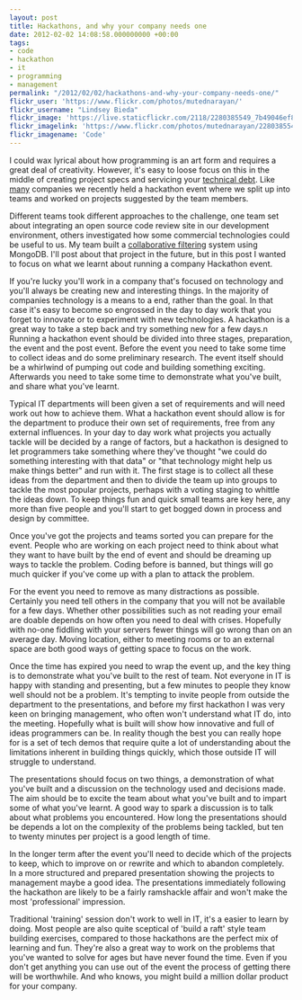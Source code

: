 ```yaml
---
layout: post
title: Hackathons, and why your company needs one
date: 2012-02-02 14:08:58.000000000 +00:00
tags:
- code
- hackathon
- it
- programming
- management
permalink: "/2012/02/02/hackathons-and-why-your-company-needs-one/"
flickr_user: 'https://www.flickr.com/photos/mutednarayan/'
flickr_username: "Lindsey Bieda"
flickr_image: 'https://live.staticflickr.com/2118/2280385549_7b49046ef8_w.jpg'
flickr_imagelink: 'https://www.flickr.com/photos/mutednarayan/2280385549/'
flickr_imagename: 'Code'
---
```

I could wax lyrical about how programming is an art form and requires a great deal of creativity. However,
it's easy to loose focus on this in the middle of creating project specs and servicing your <a
href="http://en.wikipedia.org/wiki/Technical_debt">technical debt</a>. Like <a
href="blog.facebook.com/blog.php?post=2234227130">many</a> companies we recently held a hackathon event where
we split up into teams and worked on projects suggested by the team members.

Different teams took different approaches to the challenge, one team set about integrating an open source code
review site in our development environment, others investigated how some commercial technologies could be
useful to us. My team built a <a href="http://en.wikipedia.org/wiki/Collaborative_filtering">collaborative
filtering</a> system using MongoDB. I'll post about that project in the future, but in this post I wanted to
focus on what we learnt about running a company Hackathon event.

If you're lucky you'll work in a company that's focused on technology and you'll always be creating new and
interesting things. In the majority of companies technology is a means to a end, rather than the goal. In that
case it's easy to become so engrossed in the day to day work that you forget to innovate or to experiment with
new technologies. A hackathon is a great way to take a step back and try something new for a few days.n
Running a hackathon event should be divided into three stages, preparation, the event and the post event.
Before the event you need to take some time to collect ideas and do some preliminary research. The event
itself should be a whirlwind of pumping out code and building something exciting. Afterwards you need to take
some time to demonstrate what you've built, and share what you've learnt.

Typical IT departments will been given a set of requirements and will need work out how to achieve them. What
a hackathon event should allow is for the department to produce their own set of requirements, free from any
external influences. In your day to day work what projects you actually tackle will be decided by a range of
factors, but a hackathon is designed to let programmers take something where they've thought "we could do
something interesting with that data" or "that technology might help us make things better" and run with it.
The first stage is to collect all these ideas from the department and then to divide the team up into groups
to tackle the most popular projects, perhaps with a voting staging to whittle the ideas down. To keep things
fun and quick small teams are key here, any more than five people and you'll start to get bogged down in
process and design by committee.

Once you've got the projects and teams sorted you can prepare for the event. People who are working on each
project need to think about what they want to have built by the end of event and should be dreaming up ways to
tackle the problem. Coding before is banned, but things will go much quicker if you've come up with a plan to
attack the problem.

For the event you need to remove as many distractions as possible. Certainly you need tell others in the
company that you will not be available for a few days. Whether other possibilities such as not reading your
email are doable depends on how often you need to deal with crises. Hopefully with no-one fiddling with your
servers fewer things will go wrong than on an average day. Moving location, either to meeting rooms or to an
external space are both good ways of getting space to focus on the work.

Once the time has expired you need to wrap the event up, and the key thing is to demonstrate what you've built
to the rest of team. Not everyone in IT is happy with standing and presenting, but a few minutes to people
they know well should not be a problem. It's tempting to invite people from outside the department to the
presentations, and before my first hackathon I was very keen on bringing management, who often won't
understand what IT do, into the meeting. Hopefully what is built will show how innovative and full of ideas
programmers can be. In reality though the best you can really hope for is a set of tech demos that require
quite a lot of understanding about the limitations inherent in building things quickly, which those outside IT
will struggle to understand.

The presentations should focus on two things, a demonstration of what you've built and a discussion on the
technology used and decisions made. The aim should be to excite the team about what you've built and to impart
some of what you've learnt. A good way to spark a discussion is to talk about what problems you encountered.
How long the presentations should be depends a lot on the complexity of the problems being tackled, but ten to
twenty minutes per project is a good length of time.

In the longer term after the event you'll need to decide which of the projects to keep, which to improve on or
rewrite and which to abandon completely. In a more structured and prepared presentation showing the projects
to management maybe a good idea. The presentations immediately following the hackathon are likely to be a
fairly ramshackle affair and won't make the most 'professional' impression.

Traditional 'training' session don't work to well in IT, it's a easier to learn by doing. Most people are also
quite sceptical of 'build a raft' style team building exercises, compared to those hackathons are the perfect
mix of learning and fun. They're also a great way to work on the problems that you've wanted to solve for ages
but have never found the time. Even if you don't get anything you can use out of the event the process of
getting there will be worthwhile. And who knows, you might build a million dollar product for your company.
